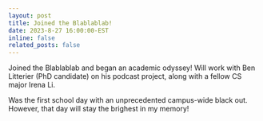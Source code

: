 ```yaml
---
layout: post
title: Joined the Blablablab!
date: 2023-8-27 16:00:00-EST
inline: false
related_posts: false
---
```


Joined the Blablablab and began an academic odyssey! Will work with Ben Litterier (PhD candidate) on his podcast project, along with a fellow CS major Irena Li. 

Was the first school day with an unprecedented campus-wide black out. However, that day will stay the brighest in my memory! 
